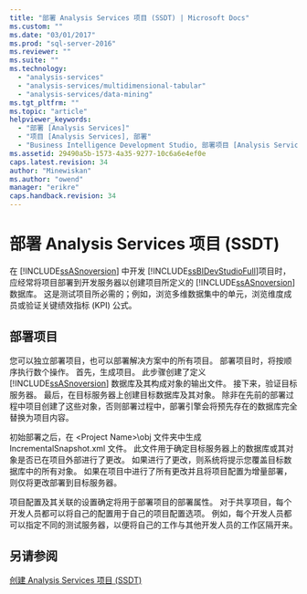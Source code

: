 ```yaml
---
title: "部署 Analysis Services 项目 (SSDT) | Microsoft Docs"
ms.custom: ""
ms.date: "03/01/2017"
ms.prod: "sql-server-2016"
ms.reviewer: ""
ms.suite: ""
ms.technology: 
  - "analysis-services"
  - "analysis-services/multidimensional-tabular"
  - "analysis-services/data-mining"
ms.tgt_pltfrm: ""
ms.topic: "article"
helpviewer_keywords: 
  - "部署 [Analysis Services]"
  - "项目 [Analysis Services], 部署"
  - "Business Intelligence Development Studio, 部署项目 [Analysis Services]"
ms.assetid: 29490a5b-1573-4a35-9277-10c6a6e4ef0e
caps.latest.revision: 34
author: "Minewiskan"
ms.author: "owend"
manager: "erikre"
caps.handback.revision: 34
---
```

# 部署 Analysis Services 项目 (SSDT)
  在 [!INCLUDE[ssASnoversion](../../includes/ssasnoversion-md.md)] 中开发 [!INCLUDE[ssBIDevStudioFull](../../includes/ssbidevstudiofull-md.md)]项目时，应经常将项目部署到开发服务器以创建项目所定义的 [!INCLUDE[ssASnoversion](../../includes/ssasnoversion-md.md)] 数据库。 这是测试项目所必需的；例如，浏览多维数据集中的单元，浏览维度成员或验证关键绩效指标 (KPI) 公式。  
  
## 部署项目  
 您可以独立部署项目，也可以部署解决方案中的所有项目。 部署项目时，将按顺序执行数个操作。 首先，生成项目。 此步骤创建了定义 [!INCLUDE[ssASnoversion](../../includes/ssasnoversion-md.md)] 数据库及其构成对象的输出文件。 接下来，验证目标服务器。 最后，在目标服务器上创建目标数据库及其对象。 除非在先前的部署过程中项目创建了这些对象，否则部署过程中，部署引擎会将预先存在的数据库完全替换为项目内容。  
  
 初始部署之后，在 \<Project Name>\obj 文件夹中生成 IncrementalSnapshot.xml 文件。 此文件用于确定目标服务器上的数据库或其对象是否已在项目外部进行了更改。 如果进行了更改，则系统将提示您覆盖目标数据库中的所有对象。 如果在项目中进行了所有更改并且将项目配置为增量部署，则仅将更改部署到目标服务器。  
  
 项目配置及其关联的设置确定将用于部署项目的部署属性。 对于共享项目，每个开发人员都可以将自己的配置用于自己的项目配置选项。 例如，每个开发人员都可以指定不同的测试服务器，以便将自己的工作与其他开发人员的工作区隔开来。  
  
## 另请参阅  
 [创建 Analysis Services 项目 (SSDT)](../../analysis-services/multidimensional-models/create-an-analysis-services-project-ssdt.md)  
  
  